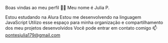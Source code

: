 Boas vindas ao meu perfil 💙💙
Meu nome é Julia P.

Estou estudando na Alura
Estou me desenvolvendo na linguagem JavaScript
Utilizo esse espaço para minha organização e compartilhamento dos meu projetos desenvolvidos
Você pode entrar em contato comigo 📫
pontesjulia179@gmail.com

